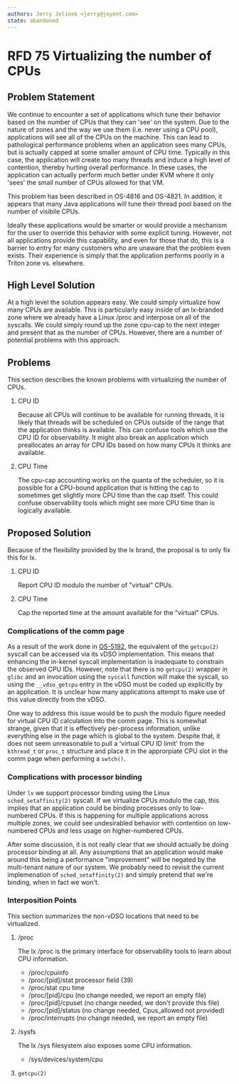```yaml
---
authors: Jerry Jelinek <jerry@joyent.com>
state: abandoned
---
```


# RFD 75 Virtualizing the number of CPUs

## Problem Statement

We continue to encounter a set of applications which tune their behavior based
on the number of CPUs that they can 'see' on the system. Due to the nature of
zones and the way we use them (i.e. never using a CPU pool), applications will
see all of the CPUs on the machine. This can lead to pathological performance
problems when an application sees many CPUs, but is actually capped at some
smaller amount of CPU time. Typically in this case, the application will create
too many threads and induce a high level of contention, thereby hurting overall
performance. In these cases, the application can actually perform much better
under KVM where it only 'sees' the small number of CPUs allowed for that VM.

This problem has been described in OS-4816 and OS-4821. In addition, it appears
that many Java applications will tune their thread pool based on the number
of visibile CPUs.

Ideally these applications would be smarter or would provide a mechanism
for the user to override this behavior with some explicit tuning. However,
not all applications provide this capability, and even for those that do, this
is a barrier to entry for many customers who are unaware that the problem
even exists. Their experience is simply that the application performs poorly
in a Triton zone vs. elsewhere.

## High Level Solution

At a high level the solution appears easy. We could simply virtualize how
many CPUs are available. This is particularly easy inside of an lx-branded
zone where we already have a Linux /proc and interpose on all of the syscalls.
We could simply round up the zone cpu-cap to the next integer and present that
as the number of CPUs. However, there are a number of potential problems with
this approach.

## Problems

This section describes the known problems with virtualizing the number of CPUs.

1. CPU ID

   Because all CPUs will continue to be available for running threads, it is
   likely that threads will be scheduled on CPUs outside of the range that the
   application thinks is available. This can confuse tools which use the CPU
   ID for observability. It might also break an application which preallocates
   an array for CPU IDs based on how many CPUs it thinks are available.

2. CPU Time

   The cpu-cap accounting works on the quanta of the scheduler, so it is
   possible for a CPU-bound application that is hitting the cap to sometimes
   get slightly more CPU time than the cap itself. This could confuse
   observability tools which might see more CPU time than is logically
   available.

## Proposed Solution

Because of the flexibility provided by the lx brand, the proposal is to only
fix this for lx.

1. CPU ID

   Report CPU ID modulo the number of "virtual" CPUs.

2. CPU Time

   Cap the reported time at the amount available for the "virtual" CPUs.

### Complications of the comm page

As a result of the work done in [OS-5192](https://smartos.org/bugview/OS-5192),
the equivalent of the `getcpu(2)` syscall can be accessed via its vDSO
implementation.  This means that enhancing the in-kernel syscall implementation
is inadequate to constrain the observed CPU IDs. However, note that there is no
`getcpu(2)` wrapper in `glibc` and an invocation using the `syscall` function
will make the syscall, so using the `__vdso_getcpu` entry in the vDSO must be
coded up explicitly by an application. It is unclear how many applications
attempt to make use of this value directly from the vDSO.

One way to address this issue would be to push the modulo figure needed for
virtual CPU ID calculation into the comm page.  This is somewhat strange, given
that it is effectively per-process information, unlike everything else in the
page which is global to the system.  Despite that, it does not seem
unreasonable to pull a 'virtual CPU ID limit' from the `kthread_t` or `proc_t`
structure and place it in the approrpiate CPU slot in the comm page when
performing a `swtch()`.

### Complications with processor binding

Under `lx` we support processor binding using the Linux `sched_setaffinity(2)`
syscall. If we virtualize CPUs modulo the cap, this implies that an application
could be binding processes only to low-numbered CPUs. If this is happening
for multiple applications across multiple zones, we could see undesirabled
behavior with contention on low-numbered CPUs and less usage on higher-numbered
CPUs.

After some discussion, it is not really clear that we should actually be
doing processor binding at all. Any assumptions that an application would
make around this being a performance "improvement" will be negated by the
multi-tenant nature of our system. We probably need to revisit the current
implemenation of `sched_setaffinity(2)` and simply pretend that we're
binding, when in fact we won't.

### Interposition Points

This section summarizes the non-vDSO locations that need to be virtualized.

1. /proc

   The lx /proc is the primary interface for observability tools to learn about
   CPU information.

   * /proc/cpuinfo
   * /proc/[pid]/stat        processor field (39)
   * /proc/stat              cpu time
   * /proc/[pid]/cpu         (no change needed, we report an empty file)
   * /proc/[pid]/cpuset      (no change needed, we don't provide this file)
   * /proc/[pid]/status      (no change needed, Cpus\_allowed not provided)
   * /proc/interrupts        (no change needed, we report an empty file)

2. /sysfs

   The lx /sys filesystem also exposes some CPU information.

   *  /sys/devices/system/cpu

3. `getcpu(2)`
